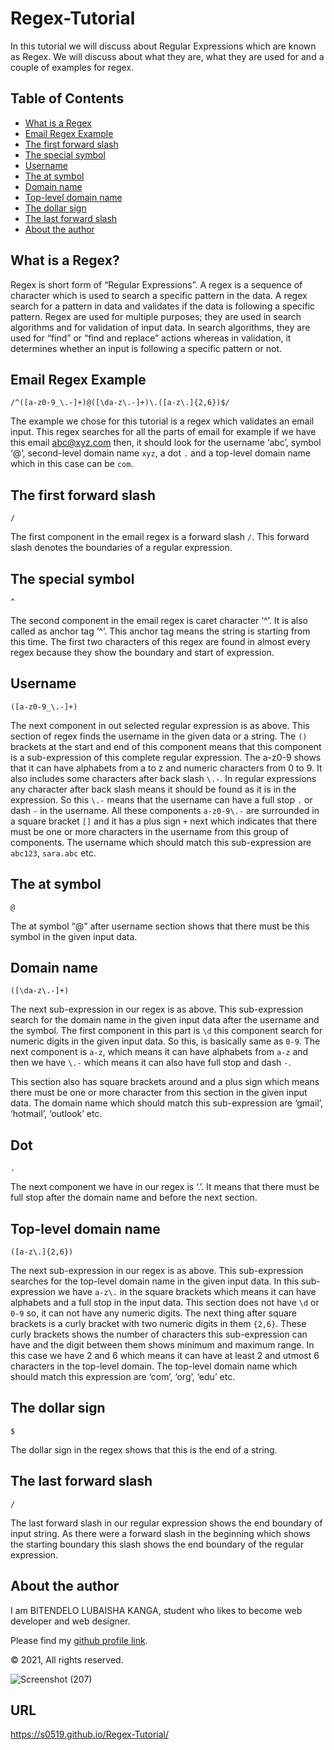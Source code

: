# Regex-Tutorial


In this tutorial we will discuss about Regular Expressions which are known as Regex. We will discuss about what they are, what they are used for and a couple of examples for regex.

## Table of Contents

- [What is a Regex](#what-is-a-regex)
- [Email Regex Example](#email-regex-example)
- [The first forward slash](#The-first-forward-slash)
- [The special symbol](#The-special-symbol)
- [Username](#username)
- [The at symbol](#The-at-symbol)
- [Domain name](#domain-name)
- [Top-level domain name](#top-level-domain-name)
- [The dollar sign](#The-dollar-sign)
- [The last forward slash](#The-last-forward-slash)
- [About the author](#about-the-author)

## What is a Regex?

Regex is short form of “Regular Expressions”. A regex is a sequence of character which is used to search a specific pattern in the data. A regex search for a pattern in data and validates if the data is following a specific pattern. Regex are used for multiple purposes; they are used in search algorithms and for validation of input data. In search algorithms, they are used for “find” or “find and replace” actions whereas in validation, it determines whether an input is following a specific pattern or not.

## Email Regex Example

```
/^([a-z0-9_\.-]+)@([\da-z\.-]+)\.([a-z\.]{2,6})$/
```
The example we chose for this tutorial is a regex which validates an email input. This regex searches for all the parts of email for example if we have this email abc@xyz.com then, it should look for the username ‘abc’, symbol ‘@’, second-level domain name `xyz`, a dot
`.` and a top-level domain name which in this case can be `com`.

## The first forward slash

```
/
```

The first component in the email regex is a forward slash `/`. This forward slash denotes the boundaries of a regular expression.

## The special symbol

```
^
```

The second component in the email regex is caret character ‘^’. It is also called as anchor tag ‘^’. This anchor tag means the string is starting from this time.
The first two characters of this regex are found in almost every regex because they show the boundary and start of expression.

## Username

```
([a-z0-9_\.-]+)
```

The next component in out selected regular expression is as above. This section of regex finds the username in the given data or a string.  The `()` brackets at the start and end of this component means that this component is a sub-expression of this complete regular expression. The a-z0-9 shows that it can have alphabets from a to z and numeric characters from 0 to 9. It also includes some characters after back slash `\.-`. In regular expressions any character after back slash means it should be found as it is in the expression. So this `\.-` means that the username can have a full stop `.` or dash `-` in the username.
All these components `a-z0-9\.-` are surrounded in a square bracket `[]` and it has a plus sign `+` next which indicates that there must be one or more characters in the username from this group of components.
The username which should match this sub-expression are `abc123`, `sara.abc` etc.

## The at symbol

```
@
```

The at symbol “@” after username section shows that there must be this symbol in the given input data.

## Domain name

```
([\da-z\.-]+)
```

The next sub-expression in our regex is as above. This sub-expression search for the domain name in the given input data after the username and the symbol. The first component in this part is `\d` this component search for numeric digits in the given input data. So this, is basically same as `0-9`. The next component is `a-z`, which means it can have alphabets from `a-z` and then we have `\.-` which means it can also have full stop and dash `-`.

This section also has square brackets around and a plus sign which means there must be one or more character from this section in the given input data.
The domain name which should match this sub-expression are ‘gmail’, ‘hotmail’, ‘outlook’ etc.

## Dot

```
.
```

The next component we have in our regex is ‘\.’. It means that there must be full stop after the domain name and before the next section.



## Top-level domain name

```
([a-z\.]{2,6})
```

The next sub-expression in our regex is as above. This sub-expression searches for the top-level domain name in the given input data. In this sub-expression we have `a-z\.` in the square brackets which means it can have alphabets and a full stop in the input data. This section does not have `\d` or `0-9` so, it can not have any numeric digits. The next thing after square brackets is a curly bracket with two numeric digits in them `{2,6}`. These curly brackets shows the number of characters this sub-expression can have and the digit between them shows minimum and maximum range. In this case we have 2 and 6 which means it can have at least 2 and utmost 6 characters in the top-level domain.
The top-level domain name which should match this expression are ‘com’, ‘org’, ‘edu’ etc.

## The dollar sign

```
$
```

The dollar sign in the regex shows that this is the end of a string.

## The last forward slash

```
/
```

The last forward slash in our regular expression shows the end boundary of input string. As there were a forward slash in the beginning which shows the starting boundary this slash shows the end boundary of the regular expression.

## About the author
I am BITENDELO LUBAISHA KANGA, student who likes to become web developer and web designer.

Please find my [github profile link](https://github.com/S0519).

© 2021, All rights reserved.






![Screenshot (207)](https://user-images.githubusercontent.com/80322588/126871811-937411ce-b5fd-4146-96f6-92aebd9327fb.png)



## URL

https://s0519.github.io/Regex-Tutorial/

